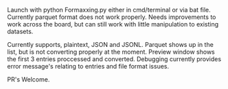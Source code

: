 Launch with python Formaxxing.py either in cmd/terminal or via bat file. Currently parquet format does not work properly. Needs improvements to work across the board, but can still work with little manipulation to existing datasets.

Currently supports, plaintext, JSON and JSONL. Parquet shows up in the list, but is not converting properly at the moment.
Preview window shows the first 3 entries proccessed and converted.
Debugging currently provides error message's relating to entries and file format issues.

PR's Welcome.
